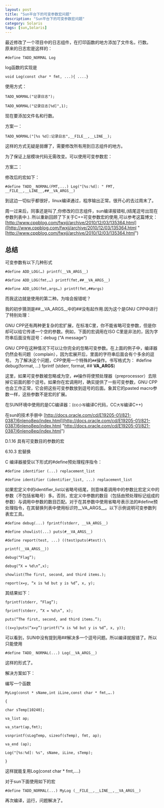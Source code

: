 ```yaml
---
layout: post
title: "Sun平台下的可变参数宏问题"
description: "Sun平台下的可变参数宏问题"
category: Solaris
tags: [sun,Solaris]
---
```

最近修改了一个项目中的日志组件，在打印函数的地方添加了文件名，行数。  
原来的日志宏是这样的：

    #define TADD_NORMAL Log

log函数的实现是

    void Log(const char * fmt, ...){ ....}

使用方式：

    TADD_NORMAL("记录日志");
    
    TADD_NORMAL("记录日志[%d]",1);

现在要添加文件名和行数。


方案一：

    TADD_NORMAL("[%s %d]:记录日志",__FILE__,__LINE__);

这样的方式无疑是弱爆了，需要修改所有用到日志组件的地方。

为了保证上层模块代码无需改变。可以使用可变参数宏：

方案二：

修改后的宏如下：

    #define TADD_ NORMAL(FMT,...) Log("[%s:%d]: " FMT, __FILE__,__LINE__,##__VA_ARGS__)

到这边一切似乎都很好，linux编译通过，程序输出正常。很开心的去过周末了。

周一过来后，同事还是叫了,你修改的日志组件，sun编译报错啦,(结尾逗号出现在参数列表中.).
所以重新回顾了下关于C++可变参数宏的使用,可以参考这篇博文：  
[http://www.cppblog.com/fwxjj/archive/2010/12/03/135364.html]([http://www.cppblog.com/fwxjj/archive/2010/12/03/135364.html "[http://www.cppblog.com/fwxjj/archive/2010/12/03/135364.html")

## 总结 ##

可变参数有以下几种形式

    #define ADD_LOG(…) printf(__VA_ARGS__)
    
    #define ADD_LOG(fmt,…) printf(fmt,##__VA_ARGS__)
    
    #define ADD_LOG(fmt,args…) printf(fmt,##args)

而我这边就是使用的第二种。为啥会报错呢？  

我的初步猜测是##__VA_ARGS__中的##没有起作用.因为这个是GNU CPP中进行了特别处理：  

GNU CPP还有两种更复杂的宏扩展，在标准C里，你不能省略可变参数，但是你却可以给它传递一个空的参数。例如，下面的宏调用在ISO C里是非法的，因为字符串后面没有逗号：debug ("A message")  

GNU CPP在这种情况下可以让你完全的忽略可变参数。在上面的例子中，编译器仍然会有问题（complain），因为宏展开后，里面的字符串后面会有个多余的逗号。
为了解决这个问题，CPP使用一个特殊的`##`操作。书写格式为：
    #define debug(format, ...) fprintf (stderr, format, ## __VA_ARGS__)

这里，如果可变参数被忽略或为空，`##`操作将使预处理器（preprocessor）去除掉它前面的那个逗号。如果你在宏调用时，确实提供了一些可变参数，GNU CPP也会工作正常，它会把这些可变参数放到逗号的后面。象其它的pasted macro参数一样，这些参数不是宏的扩展。  

在SUN环境中使用的是CC编译器：(cc`小写`编译C代码，CC`大写`编译C++)  

在sun的技术手册中
[http://docs.oracle.com/cd/E19205-01/821-0387/6nleno8eq/index.html](http://docs.oracle.com/cd/E19205-01/821-0387/6nleno8eq/index.html "http://docs.oracle.com/cd/E19205-01/821-0387/6nleno8eq/index.html")

D.1.16 具有可变数目的参数的宏

6.10.3 宏替换

C 编译器接受以下形式的#define预处理程序指令：

    #define identifier (...) replacement_list
    
    #define identifier (identifier_list, ...) replacement_list

如果宏定义中的identifier_list以省略号结尾，则意味着调用中的参数比宏定义中的参数（不包括省略号）多。否则，宏定义中参数的数目（包括由预处理标记组成的参数）与调用中参数的数目匹配。对于在其参数中使用省略号表示法的#define预处理指令，在其替换列表中使用标识符__VA_ARGS__。以下示例说明可变参数列表宏工具。

    #define debug(...) fprintf(stderr, __VA_ARGS__)
    
    #define showlist(...) puts(#__VA_ARGS__)
    
    #define report(test, ...) ((test)puts(#test):\
    
    printf(__VA_ARGS__))
    
    debug(“Flag”);
    
    debug(“X = %d\n”,x);
    
    showlist(The first, second, and third items.);
    
    report(x=y, “x is %d but y is %d”, x, y);

其结果如下：

    fprintf(stderr, “Flag”);
    
    fprintf(stderr, “X = %d\n”, x);
    
    puts(“The first, second, and third items.”);
    
    ((x=y)puts(“x=y”):printf(“x is %d but y is %d”, x, y));

可以看到，SUN中没有提到用##解决多一个逗号问题。所以编译就报错了。所以只能使用

    #define TADD_ NORMAL(...) Log(__VA_ARGS__)

这样的形式了。

解决方案如下：

编写一个函数
    
    MyLog(const * sName,int iLine,const char * fmt,….)
    
    {
    
    char sTemp[10240];
    
    va_list ap;
    
    va_start(ap,fmt);
    
    vsnprintf(sLogTemp, sizeof(sTemp), fmt, ap);
    
    va_end (ap);
    
    Log("[%s:%d]: %s", sName, iLine, sTemp);
    
    }

这样就能复用Log(const char * fmt,….)

对于sun下面使用如下的宏

    #define TADD_NORMAL(...) MyLog (__FILE__,__LINE__,__VA_ARGS__)

再次编译，运行，问题解决了。